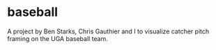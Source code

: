 # baseball
A project by Ben Starks, Chris Gauthier and I to visualize catcher pitch framing on the UGA baseball team.
